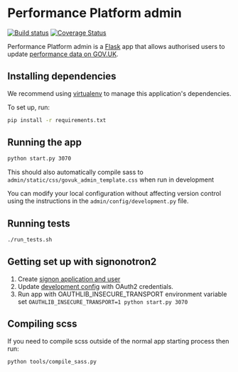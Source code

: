 # Performance Platform admin

[![Build status](https://travis-ci.org/alphagov/performanceplatform-admin.svg?branch=master)](https://travis-ci.org/alphagov/performanceplatform-admin)
[![Coverage Status](https://coveralls.io/repos/alphagov/performanceplatform-admin/badge.png)](https://coveralls.io/r/alphagov/performanceplatform-admin)

Performance Platform admin is a [Flask][] app that allows authorised
users to update [performance data on GOV.UK][pp].

[Flask]: http://flask.pocoo.org/
[pp]: https://www.gov.uk/performance

## Installing dependencies

We recommend using [virtualenv][] to manage this application's dependencies.

To set up, run:

```bash
pip install -r requirements.txt
```

[virtualenv]: http://virtualenv.readthedocs.org/

## Running the app

```bash
python start.py 3070
```

This should also automatically compile sass to `admin/static/css/govuk_admin_template.css` when run in development

You can modify your local configuration without affecting version control using
the instructions in the `admin/config/development.py` file.

## Running tests

```bash
./run_tests.sh
```

## Getting set up with signonotron2

1. Create [signon application and user](https://github.com/alphagov/signonotron2#usage)
2. Update [development config](https://github.com/alphagov/performanceplatform-admin/blob/master/admin/config/development.py) with OAuth2 credentials.
3. Run app with OAUTHLIB_INSECURE_TRANSPORT environment variable set `OAUTHLIB_INSECURE_TRANSPORT=1 python start.py 3070`

## Compiling scss 

If you need to compile scss outside of the normal app starting process then run:

```bash
python tools/compile_sass.py
```
